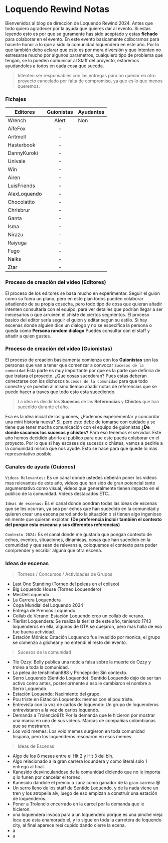 # Loquendo Rewind Notas
Bienvenidos al blog de dirección de Loquendo Rewind 2024. Antes que todo quiero agradecer por la ayuda que quieres dar al evento. Si estas leyendo esto es por que se guramente
has sido aceptado y estas **fichado** para colaborar en el evento. En este evento basicamente colboramos para hacerle honor a lo que a sido la comunidad loquendera en este año.
Por lo que también debo aclarar que esto es por mera diversión y que intenten no estresarse mucho por algunos parametros, cualquiero tipo de problema que tengan, se lo pueden 
comunicar al Staff del proyecto, estaremos ayudandoles a todos en cada cosa que suceda. 

> Intenten ser responsables con las entregas para no quedar en otro proyecto cancelado por falta de compromiso, ya que es lo que menos queremos. 

### Fichajes
|    Editores   |  Guionistas   |    Ayudantes | 
| ------------- |:-------------:|------------- |
| Wrench        | Alert         | Non          |
| AifeFox       | -             |              |
| Aritmell      | -             |              |
| Hasterbook    | -             |              |
| DannyKuroki   | -             |              |
| Univale       | -             |              |
| Win           | -             |              |
| Airen         | -             |              |
| LuisFriends   | -             |              |
| AlexLoquendo  | -             |              |
| Chocolatito   | -             |              |
| Chrisbrur     | -             |              |
| Ganta         | -             |              |
| Isma          | -             |              |
| Nirazu        | -             |              |
| Raiyuga       | -             |              |
| Fugo          | -             |              |
| Naiks         | -             |              |
| Ztar          | -             |              |

### Proceso de creación del video (Editores)
El proceso de los editores se basa mucho en experimentar. Seguir el guion como su fuera un plano, pero en este plan todos pueden colaborar añadiendo de su propia cosecha, pero todo tipo de cosa que quieran añadir intenten consultarla con el equipo, para ver detalles que podrían llegar a ser inecesarios o que arruinen el chiste de ciertos segmentos. El proceso basico del editor sería seguir el guion y editar segun su estilo. Si hay escenas donde alguien dice un dialogo y no se especifica la persona o queda como **Persona random dialogo** Puedes consultar con el staff y añadir a quien gustes. 

### Proceso de creación del video (Guionistas)
El proceso de creación basicamenta comienza con los **Guionistas** son las personas que van a tener que comenzar a convocar ```Sucesos de la comunidad``` Esta parte es muy importante
por que es la parte que definira de que tratara el proyecto. ¿Que cosas sucederan? Pues estas deberan conectarse con los dichosos ```Sucesos de la comunidad``` para que todo conecte
y se puedan al mismo tiempo añadir notas de referencias que se puede hacer a traves que todo esto esta sucediendo.

> La idea es dividir los **Sucesos** de las **Referencias** y **Chistes** que han sucedido durante el año.

Esa es la idea inicial de los guiones, ¿Podemos experiementar y concordar una mini historia nueva? Si, pero esto debe de tomarse con cuidado y se tiene que tener mucha comunicación con el  equipo de guionistas
**¿De donde sacamos los sucesos y chistes?** Para eso tenemos el servidor. Este año hemos decidido abrirlo al publico para que este pueda colaborar en el proyecto. Por lo que si hay escases de sucesos o chistes, vamos a pedirle a la comunidad misma que nos ayude. Esto se hace para que quede lo mas representativo posible.

### Canales de ayuda (Guiones)
```Videos Relevantes:``` Es un canal donde ustedes deberán poner los videos mas relevantes de este año, videos que han sido de gran potencial tanto argumentativo como visual, videos que generalmente tienen impacto en el publico de la comunidad. Videos destacados ETC...

```Ideas de escenas:``` Es el canal donde pondran todas las ideas de escenas que se les ocurran, ya sea por echos que han sucedido en la comunidad y quieren crear una escena parodiando la situación o si tienen algo ingenioso en mente que quieran explotar. **(De preferencia incluir también el contexto del porque esta esceana y sus diferentes referencias)**

```Contexto 2024:``` Es el canal donde me gustaría que pongan contexto de echos, eventos, situaciones, dinamicas, cosas que han sucedido en la comunidad y que sean de relevansia, coloquemos el contexto para poder comprender y escribir alguna que otra escena.

### Ideas de escenas
> Torneos / Concursos / Actividades de Grupos
- Last One Standing (Torneo del peleas en el coliseo)
- Big Loquendo House (Torneo Loquendero)
- MesDelLoquendo
- La Carrera Loquendera
- Copa Mundial del Loquendo 2024
- Entrega de Premios Loquendo
- Collab de Verano: Estación Loquendo creo un collab de verano.
- Tierlist Loquendera: Se realiza la tierlist de este año, teniendo 1743 loquenderos en ella, algunos de GTA se quejaron, pero mas halla de eso fue buena actividad.
- Estación Mónica: Estación Loquendo fue invadido por monica, el grupo se comenzo a glichear y no entendi el resto del evento.
  
> Sucesos de la comunidad

- Tio Ozzy: Bolly publica una noticia falsa sobre la muerte de Ozzy y trolea a toda la comunidad.
- La pelea de tenshinhan888 y Princepride: Sin contexto.
- Serro Loquendo (Sentido Loquendo): Sentido Loquendo dejo de ser tan activo como antes, posteriormente a eso le cambiaron el nombre a Serro Loquendo.
- Estación Loquendo: Nacimiento del grupo.
- Pou triste en Estación Loquendo: memes con el pou triste.
- Entrevista con la voz de carlos de loquendo: Un grupo de loquenderos entrevistaron a la voz de carlos loquendo.
- Demanda a Trolencio911: Por la demanda que le hicieron por mostrar una marca en uno de sus videos. Marcas de compañías colombianas que se mostraron.
- Los void memes: Los void memes surgieron en toda comunidad hispana, pero los loquenderos resonaron en esos memes

> Ideas de Escenas

- Algo de los 8 meses entre el Hit 2 y Hit 3 del blh.
- Algo relacionado a la gran carrera loqundera y como literal solo 1 entrego al final.
- Kanesido desvinculandose de la comunidad diciendo que no le importa q lo funen por cancelar el torneo.
- Kanesido dándole el premio a zanz como ganador de la gran carrera 😎 
- Un serro lleno de los staff de Sentido Loquendo, y de la nada viene un tren y los atropella alv, luego de eso empizan a construir una estación de loquenderos.
- Poner a Trolencio encerrado en la carcel por la demanda que le hicieron.
- una loquendera invoca para a un loquendero porque es una pinche vieja loca que esta enamorado el, y lo sigue en toda la carretera de loquendo city, al final aparece resi cupido dando cierre la ecena.
- a
- a
